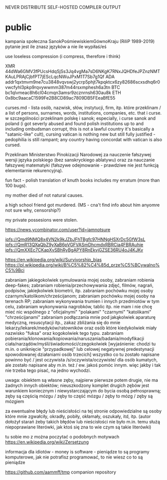NEVER DISTRIBUTE SELF-HOSTED COMPILER OUTPUT
# public

kampania społeczna SanokPośmiewiskiemGównoKraju  (RiIiP 1989-2019)
pytanie jest ile znasz języków a nie ile wypiłaś/eś


use loseless compression (i compress, therefore i think)

XMR 44dWa6GMV3fPUcsHdqSjSs3Jq4vgMa7sD6NKgK7RNxJQHDfeJPZnzNMTKAuLPRAjCjbfPT7jEScLqcNWuJPxM1T7Sb7g1Qf
ADA addr1qxtmvm9ne7cu3848vqvswj2ycrp5phjt7kpqktcx6zy82686scxsdhq6r0vwcfyhl3pkp9rqvywwmm387m44rsxmphesh6a3tn
BTC bc1qlvmeac8h6cl04cmqn3amsr9zcznrnsh630au8k
ETH 0x8bc9aacaC1599Fe2B8CD89ac7809DB5FEeaBfE55

curses.md - lista osób, nazwisk, słów, instytucji, firm, itp. które przeklinam / a list of persons, surnames, words, institutions, companies, etc. that i curse. w szczególności przeklinam polskę i sanok; especially, i curse sanok and poland (i got severly abused and found polish institutions up to and including ombudsman corrupt, this is not a lawful country it's basically a "satanic-like" cult), cursing vatican is nothing new but still fully justified - pedophilia is still rampant; any country having concordat with vatican is also cursed.

Przeklinam Ministerstwo Pinokizacji Narodowej za nauczenie fałszywej wersji języka polskiego (bez sanskryckiego ablatywu) oraz za nauczanie fałszywej matematyki (fałszywe odejmowanie - prawdziwe nie jest funkcją elementarnie rekurencyjną).

fun fact - polish translation of knuth books includes my erratum (more than 100 bugs).  

my mother died of not natural causes.

a high school friend got murdered. (MS  -  cna't find info about him anyomre not sure why, censorship?)

my private possesions were stolen.

https://news.ycombinator.com/user?id=iamnotsure

[ipfs://Qmd9NMQ8x4VN2k9kJZbJFhTBgfc97HNNgHSXrDc5GfW3sL](ipfs://Qmd9NMQ8x4VN2k9kJZbJFhTBgfc97HNNgHSXrDc5GfW3sL)
[ipfs://QmR13QXaQbZ9yXaB6pVGFVASmDhcmdxRBRCia4FBRAuhie](ipfs://QmR13QXaQbZ9yXaB6pVGFVASmDhcmdxRBRCia4FBRAuhie)
[ipfs://QmXXEc7CKapXvSBhRyBgAPY8RnEkvjGZSE36RU4oJ4KJKv](ipfs://QmXXEc7CKapXvSBhRyBgAPY8RnEkvjGZSE36RU4oJ4KJKv)

https://en.wikipedia.org/wiki/Survivorship_bias
https://pl.wikipedia.org/wiki/B%C5%82%C4%85d_prze%C5%BCywalno%C5%9Bci

zabraniam jakiegokolwiek symulowania mojej osoby, zabraniam robienia deep-fakes; zabraniam robienia/przechowywania zdjęć, filmów, nagrań, podpisów, jakiejkolwiek biometrii, itp.
zabraniam pochówku mojej osoby czarnym/katolikom/chrześcijanom; zabraniam pochówku mojej osoby na terenach RP; zabraniam wykonywania trumien i innych przedmiotów w tym celu, zabraniam wykonywania nagrobków, tablic itp.
nie mam i nie chcę mieć nic wspólnego z "oficjalnymi" "polakami" "czarnymi" "katolikami" "chrześcijanami"
zabraniam podłączania mnie pod jakąkolwiek aparaturę medyczną, resuscytacji itp., zakaz zbliżania się do mnie lekarzy/lekarek/medyków/ratowników oraz osób które kiedykolwiek miały nazwisko "fuksa" oraz kogokolwiek tego typu.
zabraniam pobierania/klonowania/kopiowania/naruszania/badania/modyfikacji ciała/narządów/myśli/świadomości/czegokolwiek
[wyjaśnienie: chodzi tu m.in. o uniknięcie "przypadkowej" lub celowej negatywnej predestynacji spowodowanej działaniami osób trzecich] 
wszystko co tu zostało napisane powinno być / jest oczywista /s/oczywista/oczywiste/ dla osób kumatych, ale zostało napisane aby m.in. też / ew. jakoś pomóc innym.  więc jakby i tak nie trzeba tego pisać, na jedno wychodzi.

uwaga: obiektem są własne zęby, najpierw pierwsze potem drugie, nie ma żadnych innych obiektów; nieuszkodzony komplet drugich zębów jest warunkiem koniecznym i niewystarczającym do bycia osobą pełnosprawną; zęby są częścią mózgu / zęby to część mózgu / zęby to mózg / zęby są mózgiem

za ewentualne błędy lub nieścisłości na tej stronie odpowiedzialne są osoby które mnie zgwałciły, okradły, pobiły, okłamały, oszukały, itd, itp. (autor dołożył starań żeby takich błędów lub nieścisłości nie było m.in. temu służą niepoprawiane literówki, jak ktoś się zna to wie czym są takie literówki)

tu sobie mo z można poczytać o podobnych motywach https://en.wikipedia.org/wiki/Zersetzung

informacja dla idiotów - money is software - pieniądze to są programy komputerowe, jak nie potrafisz programować, to nie wiesz co to są pieniądze


https://github.com/aammff/tmp  companion repository

